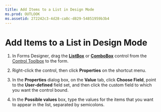 ```yaml
---
title: Add Items to a List in Design Mode
ms.prod: OUTLOOK
ms.assetid: 272242c3-4d28-ca8c-d829-54851959b3b4
---
```



# Add Items to a List in Design Mode

1. In Forms Designer, drag the  **[ListBox](listbox-object-outlook-forms-script.md)** or **[ComboBox](combobox-object-outlook-forms-script.md)** control from the [Control Toolbox](show-or-hide-the-control-toolbox.md) to the form.
    
2. Right-click the control, then click  **Properties** on the shortcut menu.
    
3. In the  **Properties** dialog box, on the **Value** tab, click **Choose Field**, point to the  **User-defined** field set, and then click the custom field to which you want the control bound.
    
4. In the  **Possible values** box, type the values for the items that you want to appear in the list, separated by semicolons.
    

